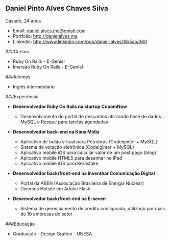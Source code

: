 Daniel Pinto Alves Chaves Silva
--------------
Casado, 24 anos
* Email: daniel.alves.me@gmail.com
* Portfolio: http://danielalves.me
* Linkedin: http://www.linkedin.com/pub/daniel-alves/18/5aa/360

###Cursos
* Ruby On Rails - E-Genial
* Imersão Ruby On Rails - E-Genial

###Idiomas
* Inglês intermediário

###Experiência
* __Desenvolvedor Ruby On Rails na startup CupomNow__
    * Desenvolvimento do portal de descontos utilizando base de dados MySQL e Resque para tarefas agendadas


* __Desenvolvedor back-end na Kaus Mídia__
   * Aplicativo de bolão virtual para Petrobras (Codeiginter + MySQL)
   * Sistema de votação eletrônica (Codeiginter + MySQL)
   * Aplicativo mobile iOS para calcular valor de um post pago (blog)
   * Aplicativo mobile HTML5 para desenhar no iPad
   * Aplicativo mobile iOS para Kerastake


* __Desenvolvedor back/front-end na Inventhar Comunicação Digital__
   * Portal da ABEN (Associação Brasileira de Energia Nuclear)
   * Diversos Hotsite em Adobe Flash


* __Desenvolvedor back/front-end na E-seven__
   * Sistema de gerenciamento de crédito consignado, utilizado por mais de 10 empresas do setor

###Educação
* Graduação - Design Gráfico - UNESA